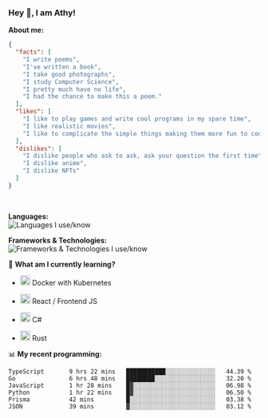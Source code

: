 ### Hey 👋, I am Athy!<br>

**About me:**


```json
{
  "facts": [
    "I write poems",
    "I've written a book",
    "I take good photographs",
    "I study Computer Science",
    "I pretty much have no life",
    "I had the chance to make this a poem."
  ],
  "likes": [
    "I like to play games and write cool programs in my spare time",
    "I like realistic movies",
    "I like to complicate the simple things making them more fun to code."
  ],
  "dislikes": [
    "I dislike people who ask to ask, ask your question the first time",
    "I dislike anime",
    "I dislike NFTs"
  ]
}
```
<br>


**Languages:**<br>
![Languages I use/know](https://skillicons.dev/icons?i=py,js,html,go,lua,java)

**Frameworks & Technologies:**<br />
![Frameworks & Technologies I use/know](https://skillicons.dev/icons?i=nodejs,nextjs,ts,react,express,docker,kubernetes,mysql,postgresql,mongodb,git,github,tailwind,prisma)

📙 **What am I currently learning?**

- <img height="20" src="https://cdn.jsdelivr.net/gh/devicons/devicon/icons/docker/docker-original.svg" /> Docker with Kubernetes

- <img height="20" src="https://cdn.jsdelivr.net/gh/devicons/devicon/icons/react/react-original.svg" /> React / Frontend JS

- <img height="20" src="https://cdn.jsdelivr.net/gh/devicons/devicon/icons/csharp/csharp-original.svg" /> C#
- <img height="20" src="https://cdn.jsdelivr.net/gh/devicons/devicon/icons/rust/rust-plain.svg" /> Rust

📊 **My recent programming:**

<!--START_SECTION:waka-->

```text
TypeScript       9 hrs 22 mins   ███████████░░░░░░░░░░░░░░   44.39 %
Go               6 hrs 48 mins   ████████░░░░░░░░░░░░░░░░░   32.20 %
JavaScript       1 hr 28 mins    █▓░░░░░░░░░░░░░░░░░░░░░░░   06.98 %
Python           1 hr 22 mins    █▓░░░░░░░░░░░░░░░░░░░░░░░   06.50 %
Prisma           42 mins         █░░░░░░░░░░░░░░░░░░░░░░░░   03.38 %
JSON             39 mins         ▓░░░░░░░░░░░░░░░░░░░░░░░░   03.12 %
```

<!--END_SECTION:waka-->
